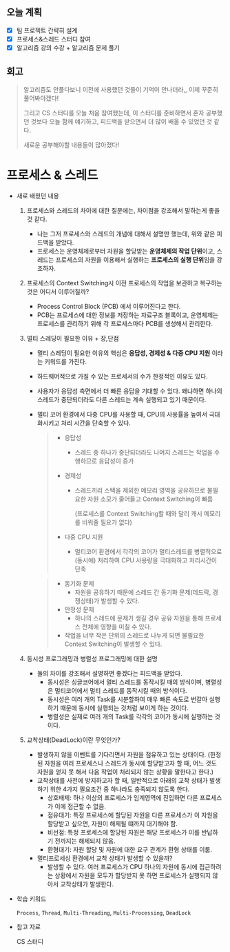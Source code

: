 ## 오늘 계획

- [x] 팀 프로젝트 간략히 설계
- [x] 프로세스&스레드 스터디 참여
- [x] 알고리즘 강의 수강 + 알고리즘 문제 풀기

## 회고

> 알고리즘도 안풀다보니 이전에 사용했던 것들이 기억이 안나더라,, 이제 꾸준히 풀어봐야겠다!
>
> 그리고 CS 스터디를 오늘 처음 참여했는데, 이 스터디를 준비하면서 혼자 공부했던 것보다 오늘 함께 얘기하고, 피드백을 받으면서 더 많이 배울 수 있었던 것 같다.
>
> 새로운 공부해야할 내용들이 많아졌다!

# 프로세스 & 스레드

- 새로 배웠던 내용

	1. 프로세스와 스레드의 차이에 대한 질문에는, 차이점을 강조해서 말하는게 좋을 것 같다.

		- 나는 그저 프로세스와 스레드의 개념에 대해서 설명만 했는데, 위와 같은 피드백을 받았다.
		- 프로세스는 운영체제로부터 자원을 할당받는 **운영체제의 작업 단위**이고, 스레드는 프로세스의 자원을 이용해서 실행하는 **프로세스의 실행 단위**임을 강조하자.

	2. 프로세스의 Context Switching시 이전 프로세스의 작업을 보관하고 복구하는 것은 어디서 이루어질까?

		- Process Control Block (PCB) 에서 이루어진다고 한다.
		- PCB는 프로세스에 대한 정보를 저장하는 자료구조 블록이고, 운영체제는 프로세스를 관리하기 위해 각 프로세스마다 PCB를 생성해서 관리한다.

	3. 멀티 스레딩이 필요한 이유 + 장,단점

		- 멀티 스레딩이 필요한 이유의 핵심은 **응답성, 경제성 & 다중 CPU 지원** 이라는 키워드를 가진다.

		- 하드웨어적으로 가질 수 있는 프로세서의 수가 한정적인 이유도 있다.

		- 사용자가 응답성 측면에서 더 빠른 응답을 기대할 수 있다. 왜냐하면 하나의 스레드가 중단되더라도 다른 스레드는 계속 실행되고 있기 때문이다.

		- 멀티 코어 환경에서 다중 CPU를 사용할 때, CPU의 사용률을 높여서 극대화시키고 처리 시간을 단축할 수 있다.

			> - 응답성
			>
			> 	- 스레드 중 하나가 중단되더라도 나머지 스레드는 작업을 수행하므로 응답성이 증가
			>
			> - 경제성   
			>
			> 	- 스레드끼리 스택을 제외한 메모리 영역을 공유하므로 불필요한 자원 소모가 줄어들고 Context Switching이 빠름
			>
			> 		(프로세스를 Context Switching할 때와 달리 캐시 메모리를 비워줄 필요가 없다) 
			>
			> - 다중 CPU 지원
			>
			> 	- 멀티코어 환경에서 각각의 코어가 멀티스레드를 병렬적으로(동시에) 처리하여 CPU 사용량을 극대화하고 처리시간이 단축

			> - 동기화 문제
			> 	- 자원을 공유하기 때문에 스레드 간 동기화 문제(데드락, 경쟁상태)가 발생할 수 있다.
			> - 안정성 문제
			> 	- 하나의 스레드에 문제가 생길 경우 공유 자원을 통해 프로세스 전체에 영향을 미칠 수 있다.
			> - 작업을 너무 작은 단위의 스레드로 나누게 되면 불필요한 Context Switching이 발생할 수 있다.

	4. 동시성 프로그래밍과 병렬성 프로그래밍에 대한 설명

		- 둘의 차이를 강조해서 설명하면 좋겠다는 피드백을 받았다.
			- 동시성은 싱글코어에서 멀티 스레드를 동작시킬 때의 방식이며, 병렬성은 멀티코어에서 멀티 스레드를 동작시킬 때의 방식이다.
			- 동시성은 여러 개의 Task를 시분할하여 매우 빠른 속도로 번갈아 실행하기 때문에 동시에 실행되는 것처럼 보이게 하는 것이다.
			- 병렬성은 실제로 여러 개의 Task를 각각의 코어가 동시에 실행하는 것이다.

	5. 교착상태(DeadLock)이란 무엇인가?

		- 발생하지 않을 이벤트를 기다리면서 자원을 점유하고 있는 상태이다. (한정된 자원을 여러 프로세스나 스레드가 동시에 할당받고자 할 때, 어느 것도 자원을 얻지 못 해서 다음 작업이 처리되지 않는 상황을 말한다고 한다.)
		- 교착상태를 사전에 방지하고자 할 때, 일반적으로 아래의 교착 상태가 발생하기 위한 4가지 필요조건 중 하나라도 충족되지 않도록 한다.
			- 상호배제: 하나 이상의 프로세스가 임계영역에 진입하면 다른 프로세스가 이에 접근할 수 없음.
			- 점유대기: 특정 프로세스에 할당된 자원을 다른 프로세스가 이 자원을 할당받고 싶으면, 자원이 해제될 떄까지 대기해야 함.
			- 비선점: 특정 프로세스에 할당된 자원은 해당 프로세스가 이를 반납하기 전까지는 해제되지 않음.
			- 환형대기: 자원 할당 및 자원에 대한 요구 관계가 환형 상태를 이룸.
		- 멀티프로세싱 환경에서 교착 상태가 발생할 수 있을까?
			- 발생할 수 있다. 여러 프로세스가 CPU 하나의 자원에 동시에 접근하려는 상황에서 자원을 모두가 할당받지 못 하면 프로세스가 실행되지 않아서 교착상태가 발생한다.

-  학습 키워드

	`Process`, `Thread`, `Multi-Threading`, `Multi-Processing`, `DeadLock`

- 참고 자료

	CS 스터디



